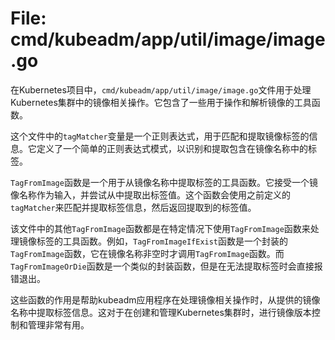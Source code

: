 # File: cmd/kubeadm/app/util/image/image.go

在Kubernetes项目中，`cmd/kubeadm/app/util/image/image.go`文件用于处理Kubernetes集群中的镜像相关操作。它包含了一些用于操作和解析镜像的工具函数。

这个文件中的`tagMatcher`变量是一个正则表达式，用于匹配和提取镜像标签的信息。它定义了一个简单的正则表达式模式，以识别和提取包含在镜像名称中的标签。

`TagFromImage`函数是一个用于从镜像名称中提取标签的工具函数。它接受一个镜像名称作为输入，并尝试从中提取出标签值。这个函数会使用之前定义的`tagMatcher`来匹配并提取标签信息，然后返回提取到的标签值。

该文件中的其他`TagFromImage`函数都是在特定情况下使用`TagFromImage`函数来处理镜像标签的工具函数。例如，`TagFromImageIfExist`函数是一个封装的`TagFromImage`函数，它在镜像名称非空时才调用`TagFromImage`函数。而`TagFromImageOrDie`函数是一个类似的封装函数，但是在无法提取标签时会直接报错退出。

这些函数的作用是帮助kubeadm应用程序在处理镜像相关操作时，从提供的镜像名称中提取标签信息。这对于在创建和管理Kubernetes集群时，进行镜像版本控制和管理非常有用。


